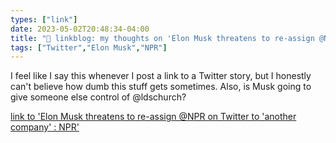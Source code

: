 ```yaml
---
types: ["link"]
date: 2023-05-02T20:48:34-04:00
title: "🔗 linkblog: my thoughts on 'Elon Musk threatens to re-assign @NPR on Twitter to 'another company' : NPR'"
tags: ["Twitter","Elon Musk","NPR"]
---
```

I feel like I say this whenever I post a link to a Twitter story, but I honestly can't believe how dumb this stuff gets sometimes. Also, is Musk going to give someone else control of @ldschurch?  
 

[link to 'Elon Musk threatens to re-assign @NPR on Twitter to 'another company' : NPR'](https://www.npr.org/2023/05/02/1173422311/elon-musk-npr-twitter-reassign)
